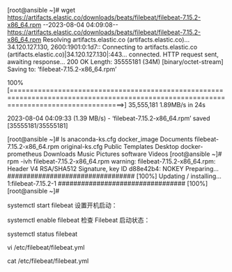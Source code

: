 









[root@ansible ~]# wget https://artifacts.elastic.co/downloads/beats/filebeat/filebeat-7.15.2-x86_64.rpm
--2023-08-04 04:09:08--  https://artifacts.elastic.co/downloads/beats/filebeat/filebeat-7.15.2-x86_64.rpm
Resolving artifacts.elastic.co (artifacts.elastic.co)... 34.120.127.130, 2600:1901:0:1d7::
Connecting to artifacts.elastic.co (artifacts.elastic.co)|34.120.127.130|:443... connected.
HTTP request sent, awaiting response... 200 OK
Length: 35555181 (34M) [binary/octet-stream]
Saving to: ‘filebeat-7.15.2-x86_64.rpm’

100%[========================================================================================================================================>] 35,555,181  1.89MB/s   in 24s

2023-08-04 04:09:33 (1.39 MB/s) - ‘filebeat-7.15.2-x86_64.rpm’ saved [35555181/35555181]

[root@ansible ~]# ls
anaconda-ks.cfg  docker_image       Documents  filebeat-7.15.2-x86_64.rpm  original-ks.cfg  Public    Templates
Desktop          docker-prometheus  Downloads  Music                       Pictures         software  Videos
[root@ansible ~]# rpm -ivh filebeat-7.15.2-x86_64.rpm
warning: filebeat-7.15.2-x86_64.rpm: Header V4 RSA/SHA512 Signature, key ID d88e42b4: NOKEY
Preparing...                          ################################# [100%]
Updating / installing...
   1:filebeat-7.15.2-1                ################################# [100%]
[root@ansible ~]#



systemctl start filebeat
设置开机启动：

systemctl enable filebeat
检查 Filebeat 启动状态：

systemctl status filebeat


vi /etc/filebeat/filebeat.yml

cat /etc/filebeat/filebeat.yml